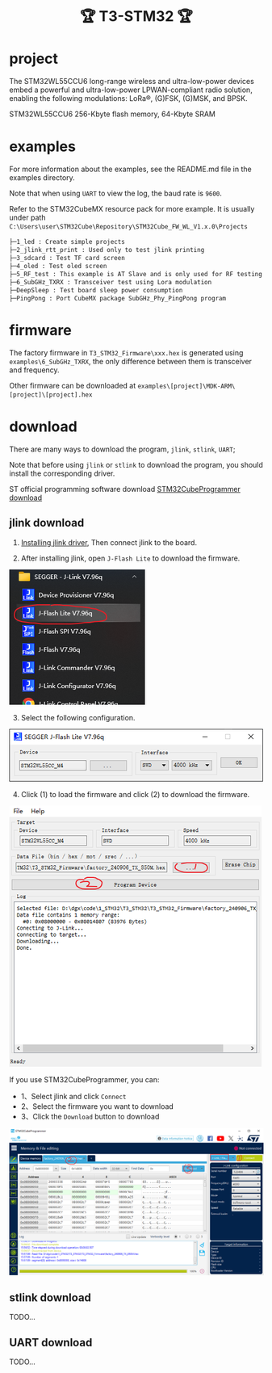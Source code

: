 <h1 align = "center">🏆 T3-STM32 🏆</h1>

# project

The STM32WL55CCU6 long-range wireless and ultra-low-power devices embed a powerful and ultra-low-power LPWAN-compliant radio solution, enabling the following modulations: LoRa®, (G)FSK, (G)MSK, and BPSK.

STM32WL55CCU6 256-Kbyte flash memory, 64-Kbyte SRAM

# examples

For more information about the examples, see the README.md file in the examples directory.

Note that when using `UART` to view the log, the baud rate is `9600`.

Refer to the STM32CubeMX resource pack for more example. It is usually under path `C:\Users\user\STM32Cube\Repository\STM32Cube_FW_WL_V1.x.0\Projects`

~~~
├─1_led : Create simple projects
├─2_jlink_rtt_print : Used only to test jlink printing
├─3_sdcard : Test TF card screen
├─4_oled : Test oled screen
├─5_RF_test : This example is AT Slave and is only used for RF testing
├─6_SubGHz_TXRX : Transceiver test using Lora modulation
├─DeepSleep : Test board sleep power consumption
├─PingPong : Port CubeMX package SubGHz_Phy_PingPong program
~~~

# firmware

The factory firmware in `T3_STM32_Firmware\xxx.hex` is generated using `examples\6_SubGHz_TXRX`, the only difference between them is transceiver and frequency.

Other firmware can be downloaded at `examples\[project]\MDK-ARM\[project]\[project].hex`

# download

There are many ways to download the program, `jlink`, `stlink`, `UART`;

Note that before using `jlink` or `stlink` to download the program, you should install the corresponding driver.

ST official programming software download [STM32CubeProgrammer download](https://www.st.com.cn/zh/development-tools/stm32cubeprog.html)


## jlink download

1. [Installing jlink driver](https://www.segger.com/downloads/jlink/), Then connect jlink to the board.

2. After installing jlink, open `J-Flash Lite` to download the firmware.

![alt text](docs/image/image.png)

3. Select the following configuration.

![alt text](docs/image/image-2.png)

4. Click (1) to load the firmware and click (2) to download the firmware.

![alt text](docs/image/image-3.png)

If you use STM32CubeProgrammer, you can:
- 1、Select jlink and click `Connect`
- 2、Select the firmware you want to download
- 3、Click the `Download` button to download

![alt text](docs/image/image-4.png)

## stlink download

TODO...

## UART download

TODO...